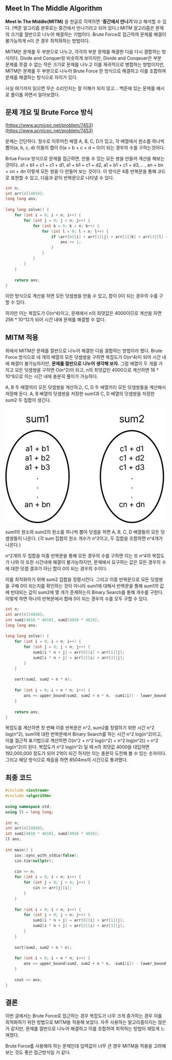 ## Meet In The Middle Algorithm

**Meet In The Middle(MITM)** 을 한글로 직역하면 '**중간에서 만나기**'라고 해석할 수 있다. (백준 알고리즘 분류로는 중간에서 만나기라고 되어 있다.) MITM 알고리즘은 문제의 크기를 절반으로 나누어 해결하는 기법이다. Brute Force로 접근하여 문제를 해결이 불가능하게 n이 큰 경우 최적화하는 방법이다.

MITM은 문제를 두 부분으로 나누고, 각각의 부분 문제를 해결한 다음 다시 결합하는 방식이다. Divde and Conquer랑 비슷하게 보이지만, Divide and Conqeuer은 부분 문제를 쪼갤 수 없는 작은 크기로 문제를 나누고 이를 재귀적으로 병합하는 방법이지만, MITM은 문제를 두 부분으로 나누어 Brute Force 한 방식으로 해결하고 이를 조합하여 문제를 해결하는 방식으로 차이가 있다.

사실 여기까지 읽으면 무슨 소리인지는 잘 이해가 되지 않고... 백준에 있는 문제를 예시로 풀이를 하면서 알아보겠다.

## 문제 개요 및 Brute Force 방식

[https://www.acmicpc.net/problem/7453](https://www.acmicpc.net/problem/7453)

문제는 간단하다. 정수로 이루어진 배열 A, B, C, D가 있고, 각 배열에서 원소를 하나씩 뽑아(a, b, c, d) 이들의 합이 0(a + b + c + d = 0)이 되는 경우의 수를 구하는것이다.

Brtue Force 방식으로 문제를 접근하면, 만들 수 있는 모든 쌍을 만들어 계산을 해보는 것이다. a1 + b1 + c1 + c1 + d1, a1 + b1 + c1 + d2, a1 + b1 + c1 + d3,... , an + bn + cn + dn 이렇게 모든 쌍을 다 만들어 보는 것이다. 이 방식은 4중 반복문을 통해 코드로 표현할 수 있고, 다음과 같이 반복문으로 나타낼 수 있다.

```cpp
int n;
int arr[4][4010];
long long ans;

long long solve() {
    for (int i = 0; i < n; i++) {
        for (int j = 0; j < n; j++) {
            for (int k = 0; k < n; k++) {
                for (int l = 0; l < n; l++) {
                    if (arr[0][i] + arr[1][j] + arr[2][k] + arr[3][l] == 0) {
                        ans += 1;
                    }
                }
            }
        }
    }

    return ans;
}
```

이런 방식으로 계산을 하면 모든 덧셈쌍을 만들 수 있고, 합이 0이 되는 경우의 수를 구할 수 있다.

하지만 이는 복잡도가 O(n^4)이고, 문제에서 n의 최댓값은 4000이므로 계산을 하면 256 \* 10^12가 되어 시간 내에 문제를 해결할 수 없다.

## MITM 적용

위에서 MITM은 문제를 절반으로 나누어 해결한 다음 결합하는 방법이라 했다. Brute Force 방식으로 네 개의 배열의 모든 덧셈쌍을 구하면 복잡도가 O(n^4)이 되어 시간 내에 해결이 불가능하지만, **문제를 절반으로 나누어 생각해 보자.** 그럼 배열이 두 개를 가지고 모든 덧셈쌍을 구하면 O(n^2)이 되고, n의 최댓값인 4000으로 계산하면 16 \* 10^6으로 이는 시간 내에 충분히 풀이가 가능하다.

A, B 두 배열끼리 모든 덧셈쌍을 계산하고, C, D 두 배열끼리 모든 덧셈쌍들을 계산해서 저장해 둔다. A, B 배열의 덧셈쌍을 저장한 sum1과 C, D 배열의 덧셈쌍을 저장한 sum2 두 집합이 생긴다.

![alt text](image.png)

sum1의 원소와 sum2의 원소를 하나씩 뽑아 덧셈을 하면 A, B, C, D 배열들의 모든 덧셈쌍들이 나온다. (각 sum 집합의 원소 개수가 n^2이고, 두 집합을 조합하면 n^4개가 나온다.)

n^2개의 두 집합을 이중 반복문을 통해 모든 경우의 수를 구하면 이는 또 n^4의 복잡도가 나와 이 또한 시간내에 해결이 불가능하지만, 문제에서 요구하는 값은 모든 경우의 수에 대한 덧셈 결과가 아닌 합이 0이 되는 경우의 수이다.

이를 최적화하기 위해 sum2 집합을 정렬시킨다. 그리고 이중 반복문으로 모든 덧셈쌍을 구해 0이 되는지를 확인하는 것이 아니라 sum1에 대해서 반복문을 통해 sum1의 값에 반대되는 값이 sum2에 몇 개가 존재하는지 Binary Search를 통해 개수를 구한다. 이렇게 하면 하나의 반복문에서 합에 0이 되는 경우의 수를 모두 구할 수 있다.

```cpp
int n;
int arr[4][4010];
int sum1[4010 * 4010], sum2[4010 * 4010];
long long ans;

long long solve() {
    for (int i = 0; i < n; i++) {
        for (int j = 0; j < n; j++) {
            sum1[i * n + j] = arr[0][i] + arr[1][j];
            sum2[i * n + j] = arr[2][i] + arr[3][j];
        }
    }

    sort(sum2, sum2 + n * n);

    for (int i = 0; i < n * n; i++) {
        ans += upper_bound(sum2, sum2 + n * n, -sum1[i]) - lower_bound(sum2, sum2 + n * n, -sum1[i]);
    }

    return ans;
}
```

복잡도를 계산하면 첫 번째 이중 반복문은 n^2, sum2를 정렬하기 위한 시간 n^2 log(n^2), sum1에 대한 반복문에서 Binary Search를 하는 시간 n^2 log(n^2)이고, 이를 점근적 표기법으로 계산하면 O(n^2 + n^2 log(n^2) + n^2 log(n^2)) = n^2 log(n^2)이 된다. 복잡도가 n^2 log(n^2) 일 때 n의 최댓값 4000을 대입하면 192,000,000 정도가 되어 2억이 되긴 하지만 이는 충분히 도전해 볼 수 있는 숫자이다. 그리고 해당 방식으로 제출을 하면 8504ms의 시간으로 통과했다.

## 최종 코드

```cpp
#include <iostream>
#include <algorithm>

using namespace std;
using ll = long long;

int n;
int arr[4][4010];
int sum1[4010 * 4010], sum2[4010 * 4010];
ll ans;

int main() {
    ios::sync_with_stdio(false);
    cin.tie(nullptr);

    cin >> n;
    for (int i = 0; i < n; i++) {
        for (int j = 0; j < 4; j++) {
            cin >> arr[j][i];
        }
    }

    for (int i = 0; i < n; i++) {
        for (int j = 0; j < n; j++) {
            sum1[i * n + j] = arr[0][i] + arr[1][j];
            sum2[i * n + j] = arr[2][i] + arr[3][j];
        }
    }

    sort(sum2, sum2 + n * n);

    for (int i = 0; i < n * n; i++) {
        ans += upper_bound(sum2, sum2 + n * n, -sum1[i]) - lower_bound(sum2, sum2 + n * n, -sum1[i]);
    }

    cout << ans;
}
```

## 결론

이번 글에서는 Brute Force로 접근하는 경우 복잡도가 너무 크게 증가하는 경우 이를 최적화하기 위한 방법으로 MITM을 적용해 보았다. 자주 사용하는 알고리즘이지는 않은 거 같지만, 문제를 절반으로 나누어 해결하고 이를 조합하여 최적하는 방법이 재밌게 느껴졌다.

Brute Force를 사용해야 하는 문제인데 입력값이 너무 큰 경우 MITM을 적용을 고려해 보는 것도 좋은 접근방식일 거 같다.
